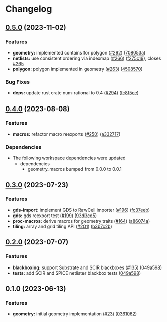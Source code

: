 # Changelog

## [0.5.0](https://github.com/ucb-substrate/substrate2/compare/geometry-v0.4.0...geometry-v0.5.0) (2023-11-02)


### Features

* **geometry:** implemented contains for polygon ([#292](https://github.com/ucb-substrate/substrate2/issues/292)) ([708053a](https://github.com/ucb-substrate/substrate2/commit/708053adfb9f3783fc03895ede7348ace51730f0))
* **netlists:** use consistent ordering via indexmap ([#266](https://github.com/ucb-substrate/substrate2/issues/266)) ([f275c19](https://github.com/ucb-substrate/substrate2/commit/f275c19396ed4f7d255836822ff72b808f89cde7)), closes [#265](https://github.com/ucb-substrate/substrate2/issues/265)
* **polygon:** polygon implemented in geometry ([#263](https://github.com/ucb-substrate/substrate2/issues/263)) ([4508570](https://github.com/ucb-substrate/substrate2/commit/45085706a30a12f4af6c5e3f642ca55b4c32dd24))


### Bug Fixes

* **deps:** update rust crate num-rational to 0.4 ([#294](https://github.com/ucb-substrate/substrate2/issues/294)) ([fc8f5ce](https://github.com/ucb-substrate/substrate2/commit/fc8f5ce9f35eb074acff45115e44ffbd37e0d237))

## [0.4.0](https://github.com/substrate-labs/substrate2/compare/geometry-v0.3.0...geometry-v0.4.0) (2023-08-08)


### Features

* **macros:** refactor macro reexports ([#250](https://github.com/substrate-labs/substrate2/issues/250)) ([a332717](https://github.com/substrate-labs/substrate2/commit/a332717e549fdea50306067e1c92dc60293aed4c))


### Dependencies

* The following workspace dependencies were updated
  * dependencies
    * geometry_macros bumped from 0.0.0 to 0.0.1

## [0.3.0](https://github.com/substrate-labs/substrate2/compare/geometry-v0.2.0...geometry-v0.3.0) (2023-07-23)


### Features

* **gds-import:** implement GDS to RawCell importer ([#196](https://github.com/substrate-labs/substrate2/issues/196)) ([fc37eeb](https://github.com/substrate-labs/substrate2/commit/fc37eeb6bac10779491b98bcadcc0eeaeb7d8ec5))
* **gds:** gds reexport test ([#199](https://github.com/substrate-labs/substrate2/issues/199)) ([93d3cd5](https://github.com/substrate-labs/substrate2/commit/93d3cd555c1cb4a76a8845f4401e98d327b5d674))
* **proc-macros:** derive macros for geometry traits ([#164](https://github.com/substrate-labs/substrate2/issues/164)) ([a86074a](https://github.com/substrate-labs/substrate2/commit/a86074a69b714b1be551ae00c775beb04c13f776))
* **tiling:** array and grid tiling API ([#201](https://github.com/substrate-labs/substrate2/issues/201)) ([b3b7c2b](https://github.com/substrate-labs/substrate2/commit/b3b7c2bfb7ba72198872d0f08ded3e0bc757479d))

## [0.2.0](https://github.com/substrate-labs/substrate2/compare/geometry-v0.1.0...geometry-v0.2.0) (2023-07-07)


### Features

* **blackboxing:** support Substrate and SCIR blackboxes ([#135](https://github.com/substrate-labs/substrate2/issues/135)) ([049a598](https://github.com/substrate-labs/substrate2/commit/049a598e2b8d11228c63f03dc878fc4c56e036a6))
* **tests:** add SCIR and SPICE netlister blackbox tests ([049a598](https://github.com/substrate-labs/substrate2/commit/049a598e2b8d11228c63f03dc878fc4c56e036a6))

## 0.1.0 (2023-06-13)


### Features

* **geometry:** initial geometry implementation ([#23](https://github.com/substrate-labs/substrate2/issues/23)) ([0361062](https://github.com/substrate-labs/substrate2/commit/036106213afa965c245acbd41874148f99fabdbb))
